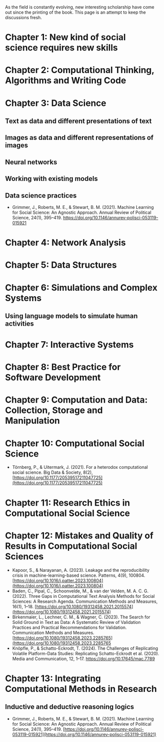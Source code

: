 As the field is constantly evolving, new interesting scholarship have come out since the printing of the book.
This page is an attempt to keep the discussions fresh.

# Chapter 1: New kind of social science requires new skills

# Chapter 2: Computational Thinking, Algorithms and Writing Code

# Chapter 3: Data Science

## Text as data and different presentations of text

## Images as data and different representations of images

## Neural networks

## Working with existing models

## Data science practices

* Grimmer, J., Roberts, M. E., & Stewart, B. M. (2021). Machine Learning for Social Science: An Agnostic Approach. Annual Review of Political Science, 24(1), 395–419. https://doi.org/10.1146/annurev-polisci-053119-015921

# Chapter 4: Network Analysis

# Chapter 5: Data Structures

# Chapter 6: Simulations and Complex Systems

## Using language models to simulate human activities

# Chapter 7: Interactive Systems

# Chapter 8: Best Practice for Software Development

# Chapter 9: Computation and Data: Collection, Storage and Manipulation

# Chapter 10: Computational Social Science

* Törnberg, P., & Uitermark, J. (2021). For a heterodox computational social science. Big Data & Society, 8(2), [https://doi.org/10.1177/20539517211047725](https://doi.org/10.1177/20539517211047725)

# Chapter 11: Research Ethics in Computational Social Science

# Chapter 12: Mistakes and Quality of Results in Computational Social Sciences

* Kapoor, S., & Narayanan, A. (2023). Leakage and the reproducibility crisis in machine-learning-based science. Patterns, 4(9), 100804. [https://doi.org/10.1016/j.patter.2023.100804](https://doi.org/10.1016/j.patter.2023.100804)
* Baden, C., Pipal, C., Schoonvelde, M., & van der Velden, M. A. C. G. (2022). Three Gaps in Computational Text Analysis Methods for Social Sciences: A Research Agenda. Communication Methods and Measures, 16(1), 1–18. [https://doi.org/10.1080/19312458.2021.2015574](https://doi.org/10.1080/19312458.2021.2015574)
* Birkenmaier, L., Lechner, C. M., & Wagner, C. (2023). The Search for Solid Ground in Text as Data: A Systematic Review of Validation Practices and Practical Recommendations for Validation. Communication Methods and Measures. [https://doi.org/10.1080/19312458.2023.2285765](https://doi.org/10.1080/19312458.2023.2285765
* Knöpfle, P., & Schatto-Eckrodt, T. (2024). The Challenges of Replicating Volatile Platform-Data Studies: Replicating Schatto-Eckrodt et al. (2020). Media and Communication, 12, 1–17. https://doi.org/10.17645/mac.7789

# Chapter 13: Integrating Computational Methods in Research

## Inductive and deductive reasoning logics

* Grimmer, J., Roberts, M. E., & Stewart, B. M. (2021). Machine Learning for Social Science: An Agnostic Approach. Annual Review of Political Science, 24(1), 395–419. [https://doi.org/10.1146/annurev-polisci-053119-015921](https://doi.org/10.1146/annurev-polisci-053119-015921)
